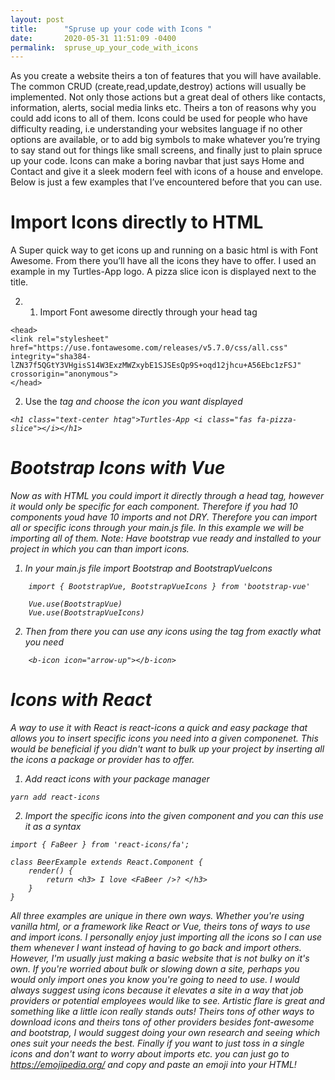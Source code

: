 ```yaml
---
layout: post
title:      "Spruse up your code with Icons "
date:       2020-05-31 11:51:09 -0400
permalink:  spruse_up_your_code_with_icons
---
```



As you create a website theirs a ton of features that you will have available. The common CRUD (create,read,update,destroy) actions will usually be implemented. Not only those actions but a great deal of others like contacts, information, alerts, social media links etc. Theirs a ton of reasons why you could add icons to all of them. Icons could be used for people who have difficulty reading, i.e understanding your websites language if no other options are available, or to add big symbols to make whatever you’re trying to say stand out for things like small screens, and finally just to plain spruce up your code. Icons can make a boring navbar that just says Home and Contact and give it a sleek modern feel with icons of a house and envelope. Below is just a few examples that I’ve encountered before that you can use. 


# Import Icons directly to HTML 
A Super quick way to get icons up and running on a basic html is with Font Awesome. From there you’ll have all the icons they have to offer. I used an example in my Turtles-App logo. A pizza slice icon is displayed next to the title. 

2.	1.	Import Font awesome directly through your head tag

```
<head>
<link rel="stylesheet" href="https://use.fontawesome.com/releases/v5.7.0/css/all.css" integrity="sha384-lZN37f5QGtY3VHgisS14W3ExzMWZxybE1SJSEsQp9S+oqd12jhcu+A56Ebc1zFSJ" crossorigin="anonymous">
</head>
```


2.	Use the <i> tag and choose the icon you want displayed

```
<h1 class="text-center htag">Turtles-App <i class="fas fa-pizza-slice"></i></h1>
```

# Bootstrap Icons with Vue
Now as with HTML you could import it directly through a head tag, however it would only be specific for each component. Therefore if you had 10 components youd have 10 imports and not DRY. Therefore you can import all or specific icons through your main.js file. In this example we will be importing all of them. 
Note: Have bootstrap vue ready and installed to your project in which you can than import icons.

1.	In your main.js file import Bootstrap and BootstrapVueIcons

```
	import { BootstrapVue, BootstrapVueIcons } from 'bootstrap-vue'
	
	Vue.use(BootstrapVue)
	Vue.use(BootstrapVueIcons)
```

2. Then from there you can use any icons using the <b-icon> tag from exactly what you need

```
    <b-icon icon="arrow-up"></b-icon>
```

# Icons with React

A way to use it with React is react-icons a quick and easy package that allows you to insert specific icons you need into a given componenet. This would be beneficial if you didn't want to bulk up your project by inserting all the icons a package or provider has to offer. 

1. Add react icons with your package manager 

```
yarn add react-icons
```

2. Import the specific icons into the given component and you can this use it as a syntax

```
import { FaBeer } from 'react-icons/fa';

class BeerExample extends React.Component {
    render() {
        return <h3> I love <FaBeer />? </h3>
    }
}
```

All three examples are unique in there own ways. Whether you're using vanilla html, or a framework like React or Vue, theirs tons of ways to use and import icons. I personally enjoy just importing all the icons so I can use them whenever I want instead of having to go back and import others. However, I'm usually just making a basic website that is not bulky on it's own. If you're worried about bulk or slowing down a site, perhaps you would only import ones you know you're going to need to use. I would always suggest using icons because it elevates a site in a way that job providers or potential employees would like to see. Artistic flare is great and something like a little icon really stands outs! Theirs tons of other ways to download icons and theirs tons of other providers besides font-awesome and bootstrap, I would suggest doing your own research and seeing which ones suit your needs the best. Finally if you want to just toss in a single icons and don't want to worry about imports etc. you can just go to https://emojipedia.org/ and copy and paste an emoji into your HTML! 
	
	
	


